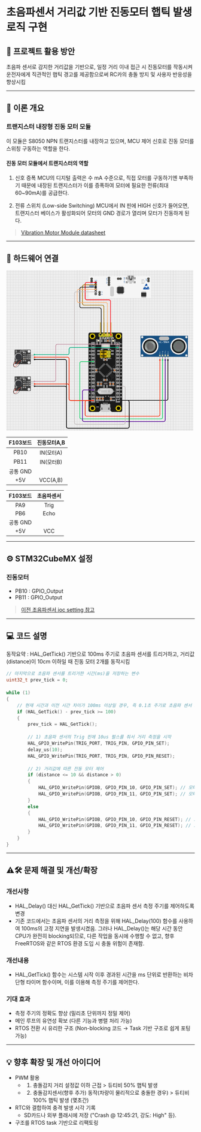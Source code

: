 # 초음파센서 거리값 기반 진동모터 햅틱 발생 로직 구현	

## 🎯 프로젝트 활용 방안
초음파 센서로 감지한 거리값을 기반으로, 일정 거리 이내 접근 시 진동모터를 작동시켜 운전자에게 직관적인 햅틱 경고를 제공함으로써 RC카의 충돌 방지 및 사용자 반응성을 향상시킴

---

## 📖 이론 개요

### 트랜지스터 내장형 진동 모터 모듈
이 모듈은 S8050 NPN 트랜지스터를 내장하고 있으며, MCU 제어 신호로 진동 모터를 스위칭 구동하는 역할을 한다.

#### 진동 모터 모듈에서 트랜지스터의 역할
1. 신호 증폭
MCU의 디지털 출력은 수 mA 수준으로, 직접 모터를 구동하기엔 부족하기 때문에 내장된 트랜지스터가 이를 증폭하여 모터에 필요한 전류(최대 60~90mA)를 공급한다.

2. 전류 스위치 (Low-side Switching)
MCU에서 IN 핀에 HIGH 신호가 들어오면, 트랜지스터 베이스가 활성화되어
모터의 GND 경로가 열리며 모터가 진동하게 된다.

> [Vibration Motor Module datasheet](../datasheets/Vibration_Motor_Module_datasheet.pdf)

---

## 🔌 하드웨어 연결

<img src="../wiring_diagram/ultrasonic_vibration.png" alt="초음파센서_진동모터 배선도" width="500"/>

|F103보드|진동모터A,B|
|:---:|:---:|
|PB10|IN(모터A)|||
|PB11|IN(모터B)|||
|공통 GND|
|+5V|VCC(A,B)|

|F103보드|초음파센서|
|:---:|:---:|
|PA9|Trig|
|PB6|Echo|
|공통 GND|
|+5V|VCC|

---  

## ⚙️ STM32CubeMX 설정

### 진동모터

- PB10 : GPIO_Output
- PB11 : GPIO_Output

> [이전 초음파센서 ioc setting 참고](./Ultrasonic.md)
---
## 💻 코드 설명
동작요약 : HAL_GetTick() 기반으로 100ms 주기로 초음파 센서를 트리거하고, 거리값(distance)이 10cm 이하일 때 진동 모터 2개를 동작시킴

```c
// 마지막으로 초음파 센서를 트리거한 시간(ms)을 저장하는 변수
uint32_t prev_tick = 0; 

while (1)
{
    // 현재 시간과 이전 시간 차이가 100ms 이상일 경우, 즉 0.1초 주기로 초음파 센서 트리거 및 모터 상태 갱신을 수행
    if (HAL_GetTick() - prev_tick >= 100)
    {
        prev_tick = HAL_GetTick();

        // 1) 초음파 센서의 Trig 핀에 10us 펄스를 줘서 거리 측정을 시작
        HAL_GPIO_WritePin(TRIG_PORT, TRIG_PIN, GPIO_PIN_SET);
        delay_us(10);
        HAL_GPIO_WritePin(TRIG_PORT, TRIG_PIN, GPIO_PIN_RESET);

        // 2) 거리값에 따른 진동 모터 제어
        if (distance <= 10 && distance > 0)
        {
            HAL_GPIO_WritePin(GPIOB, GPIO_PIN_10, GPIO_PIN_SET); // 모터A ON
            HAL_GPIO_WritePin(GPIOB, GPIO_PIN_11, GPIO_PIN_SET); // 모터B ON
        }
        else
        {
            HAL_GPIO_WritePin(GPIOB, GPIO_PIN_10, GPIO_PIN_RESET); // 모터A OFF
            HAL_GPIO_WritePin(GPIOB, GPIO_PIN_11, GPIO_PIN_RESET); // 모터B OFF
		}
	}
}
```

---

## ⚠️🛠️ 문제 해결 및 개선/확장

### 개선사항 
- HAL_Delay() 대신 HAL_GetTick() 기반으로 초음파 센서 측정 주기를 제어하도록 변경
- 기존 코드에서는 초음파 센서의 거리 측정을 위해 HAL_Delay(100) 함수를 사용하여 100ms의 고정 지연을 발생시켰음. 그러나 HAL_Delay()는 해당 시간 동안 CPU가 완전히 blocking되므로, 다른 작업을 동시에 수행할 수 없고, 향후 FreeRTOS와 같은 RTOS 환경 도입 시 충돌 위험이 존재함.

### 개선내용 
- HAL_GetTick() 함수는 시스템 시작 이후 경과된 시간을 ms 단위로 반환하는 비차단형 타이머 함수이며, 이를 이용해 측정 주기를 제어한다.

### 기대 효과
- 측정 주기의 정확도 향상 (밀리초 단위까지 정밀 제어)
- 메인 루프의 유연성 확보 (다른 기능과 병렬 처리 가능)
- RTOS 전환 시 유리한 구조 (Non-blocking 코드 → Task 기반 구조로 쉽게 포팅 가능)

---

## 💡 향후 확장 및 개선 아이디어
- PWM 활용
    - 1. 충돌감지 거리 설정값 이하 근접 > 듀티비 50% 햅틱 발생<br>
    - 2. 충돌감지센서(향후 추가) 동작(차량이 물리적으로 충돌한 경우) > 듀티비 100% 햅틱 발생 (몇초간)
- RTC와 결합하여 충격 발생 시각 기록
    - SD카드나 외부 플래시에 저장 ("Crash @ 12:45:21, 강도: High" 등). 
- 구조를 RTOS task 기반으로 리팩토링


 